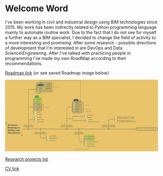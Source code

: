 # Welcome Word

I've been working in civil and industrial design using BIM technologies since 2015. 
My work has been indirectly related to Python programming language mainly to automate routine work. 
Due to the fact that I do not see for myself a further way as a BIM specialist, I decided to change the field of activity to a more interesting and promising.
After some research - possible directions of development that I'm interested in are DevOps and Data Science\Engineering.
After I've talked with practicing people in programming I've made my own RoadMap according to their recommendations.

[Roadmap link](https://xmind.works/share/ESvOuG73) (or see saved Roadmap image below)

![Roadmap](images/roadmap.png)

[Research projects list](https://github.com/bkamuz/data-science)

[CV link](https://github.com/bkamuz/bkamuz/bkamuz)
